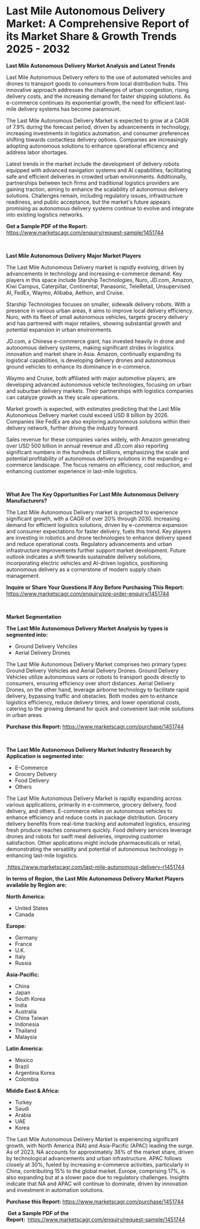 <p><h1>Last Mile Autonomous Delivery Market: A Comprehensive Report of its Market Share & Growth Trends 2025 - 2032</h1></p><p><strong>Last Mile Autonomous Delivery Market Analysis and Latest Trends</strong></p>
<p><p>Last Mile Autonomous Delivery refers to the use of automated vehicles and drones to transport goods to consumers from local distribution hubs. This innovative approach addresses the challenges of urban congestion, rising delivery costs, and the increasing demand for faster shipping solutions. As e-commerce continues its exponential growth, the need for efficient last-mile delivery systems has become paramount.</p><p>The Last Mile Autonomous Delivery Market is expected to grow at a CAGR of 7.9% during the forecast period, driven by advancements in technology, increasing investments in logistics automation, and consumer preferences shifting towards contactless delivery options. Companies are increasingly adopting autonomous solutions to enhance operational efficiency and address labor shortages.</p><p>Latest trends in the market include the development of delivery robots equipped with advanced navigation systems and AI capabilities, facilitating safe and efficient deliveries in crowded urban environments. Additionally, partnerships between tech firms and traditional logistics providers are gaining traction, aiming to enhance the scalability of autonomous delivery solutions. Challenges remain, including regulatory issues, infrastructure readiness, and public acceptance, but the market's future appears promising as autonomous delivery systems continue to evolve and integrate into existing logistics networks.</p></p>
<p><strong>Get a Sample PDF of the Report:&nbsp;</strong> <a href="https://www.marketscagr.com/enquiry/request-sample/1451744?utm_campaign=2714&utm_medium=2&utm_source=Github&utm_content=ia&utm_term=19042025&utm_id=last-mile-autonomous-delivery">https://www.marketscagr.com/enquiry/request-sample/1451744</a></p>
<p>&nbsp;</p>
<p><strong>Last Mile Autonomous Delivery Major Market Players</strong></p>
<p><p>The Last Mile Autonomous Delivery market is rapidly evolving, driven by advancements in technology and increasing e-commerce demand. Key players in this space include Starship Technologies, Nuro, JD.com, Amazon, Kiwi Campus, Caterpillar, Continental, Panasonic, TeleRetail, Unsupervised AI, FedEx, Waymo, Alibaba, Aethon, and Cruise.</p><p>Starship Technologies focuses on smaller, sidewalk delivery robots. With a presence in various urban areas, it aims to improve local delivery efficiency. Nuro, with its fleet of small autonomous vehicles, targets grocery delivery and has partnered with major retailers, showing substantial growth and potential expansion in urban environments.</p><p>JD.com, a Chinese e-commerce giant, has invested heavily in drone and autonomous delivery systems, making significant strides in logistics innovation and market share in Asia. Amazon, continually expanding its logistical capabilities, is developing delivery drones and autonomous ground vehicles to enhance its dominance in e-commerce.</p><p>Waymo and Cruise, both affiliated with major automotive players, are developing advanced autonomous vehicle technologies, focusing on urban and suburban delivery markets. Their partnerships with logistics companies can catalyze growth as they scale operations.</p><p>Market growth is expected, with estimates predicting that the Last Mile Autonomous Delivery market could exceed USD 8 billion by 2026. Companies like FedEx are also exploring autonomous solutions within their delivery network, further driving the industry forward.</p><p>Sales revenue for these companies varies widely, with Amazon generating over USD 500 billion in annual revenue and JD.com also reporting significant numbers in the hundreds of billions, emphasizing the scale and potential profitability of autonomous delivery solutions in the expanding e-commerce landscape. The focus remains on efficiency, cost reduction, and enhancing customer experience in last-mile logistics.</p></p>
<p>&nbsp;</p>
<p><strong>What Are The Key Opportunities For Last Mile Autonomous Delivery Manufacturers?</strong></p>
<p><p>The Last Mile Autonomous Delivery market is projected to experience significant growth, with a CAGR of over 20% through 2030. Increasing demand for efficient logistics solutions, driven by e-commerce expansion and consumer expectations for faster delivery, fuels this trend. Key players are investing in robotics and drone technologies to enhance delivery speed and reduce operational costs. Regulatory advancements and urban infrastructure improvements further support market development. Future outlook indicates a shift towards sustainable delivery solutions, incorporating electric vehicles and AI-driven logistics, positioning autonomous delivery as a cornerstone of modern supply chain management.</p></p>
<p><strong>Inquire or Share Your Questions If Any Before Purchasing This Report:</strong> <a href="https://www.marketscagr.com/enquiry/pre-order-enquiry/1451744?utm_campaign=2714&utm_medium=2&utm_source=Github&utm_content=ia&utm_term=19042025&utm_id=last-mile-autonomous-delivery">https://www.marketscagr.com/enquiry/pre-order-enquiry/1451744</a></p>
<p>&nbsp;</p>
<p><strong>Market Segmentation</strong></p>
<p><strong>The Last Mile Autonomous Delivery Market Analysis by types is segmented into:</strong></p>
<p><ul><li>Ground Delivery Vehciles</li><li>Aerial Delivery Drones</li></ul></p>
<p><p>The Last Mile Autonomous Delivery Market comprises two primary types: Ground Delivery Vehicles and Aerial Delivery Drones. Ground Delivery Vehicles utilize autonomous vans or robots to transport goods directly to consumers, ensuring efficiency over short distances. Aerial Delivery Drones, on the other hand, leverage airborne technology to facilitate rapid delivery, bypassing traffic and obstacles. Both modes aim to enhance logistics efficiency, reduce delivery times, and lower operational costs, catering to the growing demand for quick and convenient last-mile solutions in urban areas.</p></p>
<p><strong>Purchase this Report:&nbsp;</strong><a href="https://www.marketscagr.com/purchase/1451744?utm_campaign=2714&utm_medium=2&utm_source=Github&utm_content=ia&utm_term=19042025&utm_id=last-mile-autonomous-delivery">https://www.marketscagr.com/purchase/1451744</a></p>
<p>&nbsp;</p>
<p><strong>The Last Mile Autonomous Delivery Market Industry Research by Application is segmented into:</strong></p>
<p><ul><li>E-Commerce</li><li>Grocery Delivery</li><li>Food Delivery</li><li>Others</li></ul></p>
<p><p>The Last Mile Autonomous Delivery Market is rapidly expanding across various applications, primarily in e-commerce, grocery delivery, food delivery, and others. E-commerce relies on autonomous vehicles to enhance efficiency and reduce costs in package distribution. Grocery delivery benefits from real-time tracking and automated logistics, ensuring fresh produce reaches consumers quickly. Food delivery services leverage drones and robots for swift meal deliveries, improving customer satisfaction. Other applications might include pharmaceuticals or retail, demonstrating the versatility and potential of autonomous technology in enhancing last-mile logistics.</p></p>
<p><a href="https://www.marketscagr.com/last-mile-autonomous-delivery-r1451744?utm_campaign=2714&utm_medium=2&utm_source=Github&utm_content=ia&utm_term=19042025&utm_id=last-mile-autonomous-delivery">&nbsp;https://www.marketscagr.com/last-mile-autonomous-delivery-r1451744</a></p>
<p><strong>In terms of Region, the Last Mile Autonomous Delivery Market Players available by Region are:</strong></p>
<p>
    <p> <strong> North America: </strong>
        <ul>
            <li>United States</li>
            <li>Canada</li>
        </ul>
        </p> 
    <p> <strong> Europe: </strong>
        <ul>
            <li>Germany</li>
            <li>France</li>
            <li>U.K.</li>
            <li>Italy</li>
            <li>Russia</li>
        </ul>
        </p> 
    <p> <strong> Asia-Pacific: </strong>
        <ul>
            <li>China</li>
            <li>Japan</li>
            <li>South Korea</li>
            <li>India</li>
            <li>Australia</li>
            <li>China Taiwan</li>
            <li>Indonesia</li>
            <li>Thailand</li>
            <li>Malaysia</li>
        </ul>
        </p> 
    <p> <strong> Latin America: </strong>
        <ul>
            <li>Mexico</li>
            <li>Brazil</li>
            <li>Argentina Korea</li>
            <li>Colombia</li>
        </ul>
        </p> 
    <p> <strong> Middle East & Africa: </strong>
        <ul>
            <li>Turkey</li>
            <li>Saudi</li>
            <li>Arabia</li>
            <li>UAE</li>
            <li>Korea</li>
        </ul>
    </p>
    </p>
<p><p>The Last Mile Autonomous Delivery Market is experiencing significant growth, with North America (NA) and Asia-Pacific (APAC) leading the surge. As of 2023, NA accounts for approximately 38% of the market share, driven by technological advancements and urban infrastructure. APAC follows closely at 30%, fueled by increasing e-commerce activities, particularly in China, contributing 15% to the global market. Europe, comprising 17%, is also expanding but at a slower pace due to regulatory challenges. Insights indicate that NA and APAC will continue to dominate, driven by innovation and investment in automation solutions.</p></p>
<p><strong>Purchase this Report: </strong><a href="https://www.marketscagr.com/purchase/1451744?utm_campaign=2714&utm_medium=2&utm_source=Github&utm_content=ia&utm_term=19042025&utm_id=last-mile-autonomous-delivery">https://www.marketscagr.com/purchase/1451744</a></p>
<p>&nbsp;<strong>Get a Sample PDF of the Report:&nbsp;&nbsp;</strong><a href="https://www.marketscagr.com/enquiry/request-sample/1451744?utm_campaign=2714&utm_medium=2&utm_source=Github&utm_content=ia&utm_term=19042025&utm_id=last-mile-autonomous-delivery">https://www.marketscagr.com/enquiry/request-sample/1451744</a></p>
<p><strong></strong></p>
<p><p></p><p></p><p></p></p>